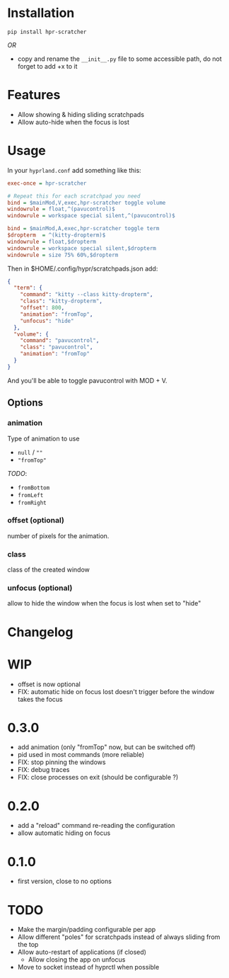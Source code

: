 # Installation

```
pip install hpr-scratcher
```

_OR_

- copy and rename the `__init__.py` file to some accessible path, do not forget to add +x to it

# Features

- Allow showing & hiding sliding scratchpads
- Allow auto-hide when the focus is lost

# Usage

In your `hyprland.conf` add something like this:

```ini
exec-once = hpr-scratcher

# Repeat this for each scratchpad you need
bind = $mainMod,V,exec,hpr-scratcher toggle volume
windowrule = float,^(pavucontrol)$
windowrule = workspace special silent,^(pavucontrol)$

bind = $mainMod,A,exec,hpr-scratcher toggle term
$dropterm  = ^(kitty-dropterm)$
windowrule = float,$dropterm
windowrule = workspace special silent,$dropterm
windowrule = size 75% 60%,$dropterm
```

Then in $HOME/.config/hypr/scratchpads.json add:

```json
{
  "term": {
    "command": "kitty --class kitty-dropterm",
    "class": "kitty-dropterm",
    "offset": 800,
    "animation": "fromTop",
    "unfocus": "hide"
  },
  "volume": {
    "command": "pavucontrol",
    "class": "pavucontrol",
    "animation": "fromTop"
  }
}
```

And you'll be able to toggle pavucontrol with MOD + V.

## Options

### animation

Type of animation to use

- `null` / `""`
- `"fromTop"`

_TODO_:

- `fromBottom`
- `fromLeft`
- `fromRight`

### offset (optional)

number of pixels for the animation.

### class

class of the created window

### unfocus (optional)

allow to hide the window when the focus is lost when set to "hide"

# Changelog

# WIP

- offset is now optional
- FIX: automatic hide on focus lost doesn't trigger before the window takes the focus

# 0.3.0

- add animation (only "fromTop" now, but can be switched off)
- pid used in most commands (more reliable)
- FIX: stop pinning the windows
- FIX: debug traces
- FIX: close processes on exit (should be configurable ?)

# 0.2.0

- add a "reload" command re-reading the configuration
- allow automatic hiding on focus

# 0.1.0

- first version, close to no options

# TODO

- Make the margin/padding configurable per app
- Allow different "poles" for scratchpads instead of always sliding from the top
- Allow auto-restart of applications (if closed)
  - Allow closing the app on unfocus
- Move to socket instead of hyprctl when possible
